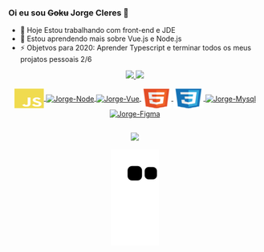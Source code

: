 ### Oi eu sou <s>Goku</s> Jorge Cleres 👋


- 🔭 Hoje Estou trabalhando com front-end e JDE
- 🌱 Estou aprendendo mais sobre Vue.js e Node.js
- ⚡ Objetvos para 2020: Aprender Typescript e terminar todos os meus projatos pessoais 2/6

<div align="center">
  <a href="https://github.com/JorgeCleres">
  <img height="180em" src="https://github-readme-stats.vercel.app/api?username=jorgecleres&show_icons=true&theme=dark&include_all_commits=true&count_private=true"/>
  <img height="180em" src="https://github-readme-stats.vercel.app/api/top-langs/?username=jorgecleres&layout=compact&langs_count=7&theme=dark"/>
</div>
<div align="center"><br>
  <img align="center" alt="Jorge-Js" height="40" width="60" src="https://raw.githubusercontent.com/devicons/devicon/master/icons/javascript/javascript-plain.svg">
  <img align="center" alt="Jorge-Node" height="40" width="60" src="https://cdn.jsdelivr.net/gh/devicons/devicon/icons/nodejs/nodejs-original.svg" />
  <img align="center" alt="Jorge-Vue" height="40" width="60" src="https://cdn.jsdelivr.net/gh/devicons/devicon/icons/vuejs/vuejs-original.svg" />
  <img align="center" alt="Jorge-HTML" height="40" width="60" src="https://raw.githubusercontent.com/devicons/devicon/master/icons/html5/html5-original.svg">
  <img align="center" alt="Jorge-CSS" height="40" width="60" src="https://raw.githubusercontent.com/devicons/devicon/master/icons/css3/css3-original.svg">
  <img align="center" alt="Jorge-Mysql" height="40" width="60" src="https://cdn.jsdelivr.net/gh/devicons/devicon/icons/mysql/mysql-original.svg" />
  <img align="center" alt="Jorge-Figma" height="40" width="60" src="https://cdn.jsdelivr.net/gh/devicons/devicon/icons/figma/figma-original.svg" />
</div>
  
  ##
 
<div align="center"> 
  <a href="https://www.linkedin.com/in/jorge-cleres-b792aba6/" target="_blank"><img src="https://img.shields.io/badge/-LinkedIn-%230077B5?style=for-the-badge&logo=linkedin&logoColor=white" target="_blank"></a> 
 
  ![Snake animation](https://github.com/rafaballerini/rafaballerini/blob/output/github-contribution-grid-snake.svg)
 
</div>

